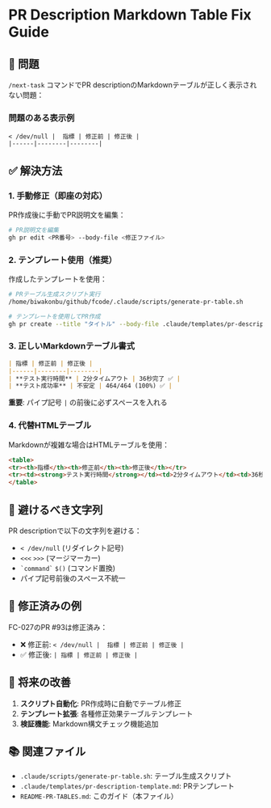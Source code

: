 # PR Description Markdown Table Fix Guide

## 🚨 問題

`/next-task` コマンドでPR descriptionのMarkdownテーブルが正しく表示されない問題：

### 問題のある表示例
```
< /dev/null |  指標 | 修正前 | 修正後 |
|------|--------|--------|
```

## ✅ 解決方法

### 1. 手動修正（即座の対応）

PR作成後に手動でPR説明文を編集：

```bash
# PR説明文を編集
gh pr edit <PR番号> --body-file <修正ファイル>
```

### 2. テンプレート使用（推奨）

作成したテンプレートを使用：

```bash
# PRテーブル生成スクリプト実行
/home/biwakonbu/github/fcode/.claude/scripts/generate-pr-table.sh

# テンプレートを使用してPR作成
gh pr create --title "タイトル" --body-file .claude/templates/pr-description-template.md
```

### 3. 正しいMarkdownテーブル書式

```markdown
| 指標 | 修正前 | 修正後 |
|------|--------|--------|
| **テスト実行時間** | 2分タイムアウト | 36秒完了 ✅ |
| **テスト成功率** | 不安定 | 464/464 (100%) ✅ |
```

**重要**: パイプ記号 `|` の前後に必ずスペースを入れる

### 4. 代替HTMLテーブル

Markdownが複雑な場合はHTMLテーブルを使用：

```html
<table>
<tr><th>指標</th><th>修正前</th><th>修正後</th></tr>
<tr><td><strong>テスト実行時間</strong></td><td>2分タイムアウト</td><td>36秒完了 ✅</td></tr>
</table>
```

## 🔧 避けるべき文字列

PR descriptionで以下の文字列を避ける：

- `< /dev/null` (リダイレクト記号)
- `<<<` `>>>` (マージマーカー)
- `` `command` `` `$()` (コマンド置換)
- パイプ記号前後のスペース不統一

## 📝 修正済みの例

FC-027のPR #93は修正済み：
- ❌ 修正前: `< /dev/null |  指標 | 修正前 | 修正後 |`
- ✅ 修正後: `| 指標 | 修正前 | 修正後 |`

## 🚀 将来の改善

1. **スクリプト自動化**: PR作成時に自動でテーブル修正
2. **テンプレート拡張**: 各種修正効果テーブルテンプレート
3. **検証機能**: Markdown構文チェック機能追加

## 📚 関連ファイル

- `.claude/scripts/generate-pr-table.sh`: テーブル生成スクリプト
- `.claude/templates/pr-description-template.md`: PRテンプレート
- `README-PR-TABLES.md`: このガイド（本ファイル）